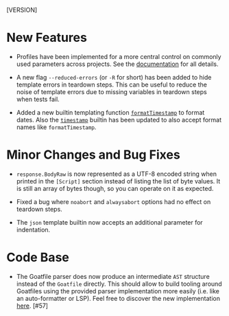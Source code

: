 [VERSION]

# New Features

- Profiles have been implemented for a more central control on commonly used parameters across projects.
  See the [documentation](https://studio-b12.github.io/goat/command-line-tool/profiles.html) for all details.

- A new flag `--reduced-errors` (or `-R` for short) has been added to hide template errors in teardown steps.
  This can be useful to reduce the noise of template errors due to missing variables in teardown steps when tests fail.

- Added a new builtin templating function [`formatTimestamp`](https://studio-b12.github.io/goat/templating/builtins.html#formattimestamp) to
  format dates. Also the [`timestamp`](https://studio-b12.github.io/goat/templating/builtins.html#timestamp) builtin
  has been updated to also accept format names like `formatTimestamp`.

# Minor Changes and Bug Fixes

- `response.BodyRaw` is now represented as a UTF-8 encoded string when printed in the `[Script]` section instead of listing
  the list of byte values. It is still an array of bytes though, so you can operate on it as expected.

- Fixed a bug where `noabort` and `alwaysabort` options had no effect on teardown steps.

- The `json` template builtin now accepts an additional parameter for indentation.
  
# Code Base

- The Goatfile parser does now produce an intermediate `AST` structure instead of the `Goatfile` directly. This should allow
  to build tooling around Goatfiles using the provided parser implementation more easily (i.e. like an auto-formatter or LSP). 
  Feel free to discover the new implementation [here](pkg/goatfile/parser.go). [#57]